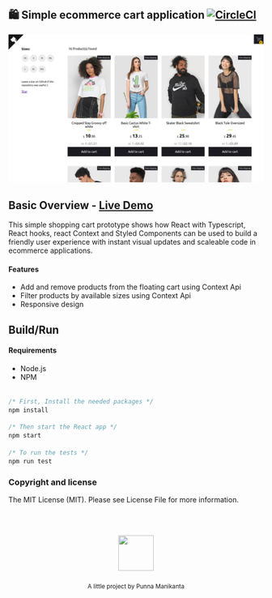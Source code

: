 ## 🛍️ Simple ecommerce cart application [![CircleCI](https://circleci.com/gh/jeffersonRibeiro/react-shopping-cart.svg?style=svg)](https://circleci.com/gh/jeffersonRibeiro/react-shopping-cart)

<p align="center">

  <img src="./readme-banner.png">
</p>

## Basic Overview - [Live Demo](https://react-shopping-cart-67954.firebaseapp.com/)

<!-- <p align="left">

  <img src="./work-in-the-netherlands.png" width="380" height="90">
</p> -->

<!-- ✈️ [Follow Jeremy Akeze](https://www.linkedin.com/in/jeremy-akeze-9542b396/) -->

This simple shopping cart prototype shows how React with Typescript, React hooks, react Context and Styled Components can be used to build a friendly user experience with instant visual updates and scaleable code in ecommerce applications.

#### Features

- Add and remove products from the floating cart using Context Api
- Filter products by available sizes using Context Api
- Responsive design

<!--
## Getting started

Try playing with the code on CodeSandbox :)

[![Edit app](https://codesandbox.io/static/img/play-codesandbox.svg)](https://codesandbox.io/s/74rykw70qq)
 -->

## Build/Run

#### Requirements

- Node.js
- NPM

```javascript

/* First, Install the needed packages */
npm install

/* Then start the React app */
npm start

/* To run the tests */
npm run test

```

### Copyright and license

The MIT License (MIT). Please see License File for more information.

<br/>
<br/>

<p align="center"><img src="https://encrypted-tbn0.gstatic.com/images?q=tbn:ANd9GcStdFFEZmlQBxQMNcdWN8mylYXwdNPbkAmArQ&s" width="70" height="70"/></p>
<p align="center">
<sub>A little project by <a >Punna Manikanta</a></sub>
</p>
